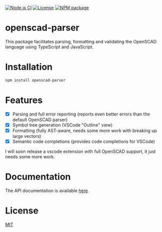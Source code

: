 [![Node.js CI](https://github.com/alufers/openscad-parser/workflows/Node.js%20CI/badge.svg)](https://github.com/alufers/openscad-parser/actions?query=workflow%3A%22Node.js+CI%22)
[![License](https://img.shields.io/github/license/alufers/openscad-parser)](https://github.com/alufers/openscad-parser/blob/master/LICENSE.md)
[![NPM package](https://badge.fury.io/js/openscad-parser.svg)](https://www.npmjs.com/package/openscad-parser)

# openscad-parser

This package facilitates parsing, formatting and validating the OpenSCAD language using TypeScript and JavaScript.

# Installation

```sh
npm install openscad-parser
```

# Features

- [x] Parsing and full error reporting (reports even better errors than the default OpenSCAD parser)
- [x] Symbol tree generation (VSCode "Outline" view)
- [x] Formatting (fully AST-aware, needs some more work with breaking up large vectors)
- [x] Semantic code completions (provides code completions for VSCode)

I will soon release a vscode extension with full OpenSCAD support, it just needs some more work.

# Documentation

The API documentation is available [here](https://openscad-parser.albert-koczy.com).

# License

[MIT](https://github.com/alufers/openscad-parser/blob/master/LICENSE.md)
